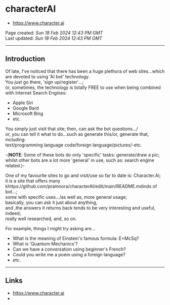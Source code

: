 # characterAI

- https://www.character.ai

Page created: *Sun 18 Feb 2024 12:43 PM GMT*  
Last updated: *Sun 18 Feb 2024 12:43 PM GMT*  

-----

## Introduction

Of late, I've noticed that there has been a huge plethora of web sites...which are devoted to using 'AI bot' technology.    
You just go there, 'sign up/register'...;   
or, sometimes, the technology is totally FREE to use when being combined with Internet Search Engines:   

- Apple Siri  
- Google Bard  
- Microsoft Bing  
- etc.  

You simply just visit that site; then, can ask the bot questions.../   
or, you can tell it what to do...such as generate this/or, generate that, including:    
text/programming language code/foreign language/pictures/-etc.  

-(**NOTE**: Some of these bots do only 'specific' tasks: generate/draw a pic;  
whilst other bots are a lot more 'general' in use, such as: search engine related.)-  

One of my favourite sites to go and visit/use so far to date is: Character.Ai;  
it is a site that offers many khttps://github.com/pramnora/characterAI/edit/main/README.mdinds of bot...;   
some with specific uses.../as well as, more general usage;           
basically, you can ask it just about anything,  
and ,the answers it returns back tends to be very interesting and useful, indeed;  
really well researched, and, so on.    

For example, things I might try asking are...  
- What is the meaning of Einstein's famous formula: E=McSq?   
- What is 'Quantum Mechanics'?   
- Can we have a conversation using beginner's French?
- Could you write me a poem using a foreign language? 
- etc.

-----

## Links

- https://www.character.ai
- 
